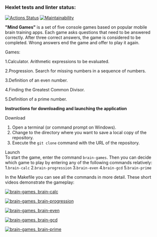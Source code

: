 ### Hexlet tests and linter status:

[![Actions Status](https://github.com/csmcgrl/frontend-project-44/workflows/hexlet-check/badge.svg)](https://github.com/csmcgrl/frontend-project-44/actions)
[![Maintainability](https://api.codeclimate.com/v1/badges/e25cbb7ada390bb9af7a/maintainability)](https://codeclimate.com/github/csmcgrl/frontend-project-44/maintainability)

**"Mind Games"** is a set of five console games based on popular mobile brain training apps. Each game asks questions that need to be answered correctly. After three correct answers, the game is considered to be completed. Wrong answers end the game and offer to play it again.

Games:

1.Calculator. Arithmetic expressions to be evaluated.

2.Progression. Search for missing numbers in a sequence of numbers.

3.Definition of an even number.

4.Finding the Greatest Common Divisor.

5.Definition of a prime number.

**Instructions for downloading and launching the application**

Download

1. Open a terminal (or command prompt on Windows).
2. Change to the directory where you want to save a local copy of the repository.
3. Execute the `git clone` command with the URL of the repository.

Launch  
To start the game, enter the command `brain-games`. Then you can decide which game to play by entering any of the following commands relatively: 1.`brain-calc` 2.`brain-progression` 3.`brain-even` 4.`brain-gcd` 5.`brain-prime`

In the Makefile you can see all the commands in more detail.
These short videos demonstrate the gameplay:

[![brain-games, brain-calc](https://asciinema.org/a/570664.png)](https://asciinema.org/a/570664)

[![brain-games, brain-progression](https://asciinema.org/a/570666.png)](https://asciinema.org/a/570666)

[![brain-games, brain-even](https://asciinema.org/a/570667.png)](https://asciinema.org/a/570667)

[![brain-games, brain-gcd](https://asciinema.org/a/570670.png)](https://asciinema.org/a/570670)

[![brain-games, brain-prime](https://asciinema.org/a/570673.png)](https://asciinema.org/a/570673)
